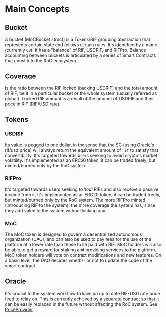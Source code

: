 # Main Concepts

## Bucket

A bucket (MoCBucket struct) is a Tokens/RIF grouping abstraction that represents certain state and follows certain rules.
It's identified by a name (currently `C0`).
It has a "balance" of RIF, USDRIF, and RIFPro.
Balance accounting between buckets is articulated by a series of Smart Contracts that constitute the RoC ecosystem.

## Coverage

Is the ratio between the RIF locked (backing USDRIF) and the total amount of RIF, be it in a particular bucket or the whole system (usually referred as global).
Locked RIF amount is a result of the amount of USDRIF and their price in RIF (RIF/USD rate).

## Tokens

### USDRIF

Its value is pegged to one dollar, in the sense that the SC (using [Oracle's](main-concepts.md#oracle) rif/usd price) will always return the equivalent amount of `rif` to satisfy that convertibility. It's targeted towards users seeking to avoid crypto's market volatility.
It's implemented as an ERC20 token, it can be traded freely, but minted/burned only by the RoC system.

### RIFPro

It's targeted towards users seeking to _hodl_ RIFs and also receive a passive income from it. It's implemented as an ERC20 token, it can be traded freely, but minted/burned only by the RoC system. The more RIFPro minted (introducing RIF to the system), the more coverage the system has, since they add value to the system without locking any.

### MoC

The MoC token is designed to govern a decentralized autonomous organization (DAO), and can also be used to pay fees for the use of the platform at a lower rate than those to be paid with RIF. MoC holders will also be able to get a reward for staking and providing services to the platform. MoC token holders will vote on contract modifications and new features. On a basic level, the DAO decides whether or not to update the code of the smart contract.

## Oracle

It's crucial to the system workflow to have an up to date RIF-USD rate price feed to relay on. This is currently achieved by a separate contract so that it can be easily replaced in the future without affecting the RoC system. See [PriceProvider](priceprovider.md).
